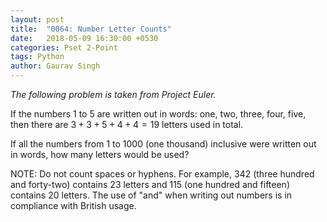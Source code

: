 ```yaml
---
layout: post
title:  "0064: Number Letter Counts"
date:   2018-05-09 16:30:00 +0530
categories: Pset 2-Point
tags: Python
author: Gaurav Singh
---
```


_The following problem is taken from Project Euler._

If the numbers $1$ to $5$ are written out in words: one, two, three, four, five, then there are $3 + 3 + 5 + 4 + 4 = 19$ letters used in total.

If all the numbers from $1$ to $1000$ (one thousand) inclusive were written out in words, how many letters would be used?

NOTE: Do not count spaces or hyphens. For example, $342$ (three hundred and forty-two) contains $23$ letters and $115$ (one hundred and fifteen) contains $20$ letters. The use of "and" when writing out numbers is in compliance with British usage.
